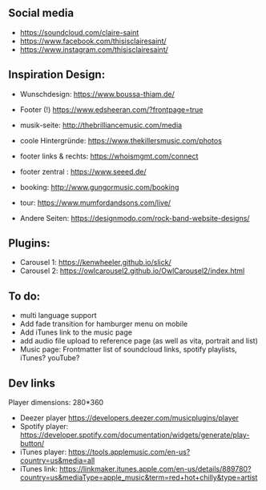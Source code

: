 ## Social media

- https://soundcloud.com/claire-saint
- https://www.facebook.com/thisisclairesaint/
- https://www.instagram.com/thisisclairesaint/

## Inspiration Design:

- Wunschdesign: https://www.boussa-thiam.de/
- Footer (!) https://www.edsheeran.com/?frontpage=true
- musik-seite: http://thebrilliancemusic.com/media

- coole Hintergründe: https://www.thekillersmusic.com/photos
- footer links & rechts: https://whoismgmt.com/connect
- footer zentral : https://www.seeed.de/
- booking: http://www.gungormusic.com/booking
- tour: https://www.mumfordandsons.com/live/
- Andere Seiten: https://designmodo.com/rock-band-website-designs/

## Plugins:

- Carousel 1: https://kenwheeler.github.io/slick/
- Carousel 2: https://owlcarousel2.github.io/OwlCarousel2/index.html

## To do:

- multi language support
- Add fade transition for hamburger menu on mobile
- Add iTunes link to the music page
- add audio file upload to reference page (as well as vita, portrait and list)
- Music page: Frontmatter list of soundcloud links, spotify playlists, iTunes? youTube?

## Dev links

Player dimensions: 280*360

- Deezer player https://developers.deezer.com/musicplugins/player
- Spotify player: https://developer.spotify.com/documentation/widgets/generate/play-button/
- iTunes player: https://tools.applemusic.com/en-us?country=us&media=all
- iTunes link: https://linkmaker.itunes.apple.com/en-us/details/889780?country=us&mediaType=apple_music&term=red+hot+chilly&type=artist
